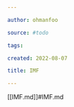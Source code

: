 ```yaml
---

author: ohmanfoo

source: #todo

tags: 

created: 2022-08-07

title: IMF

---
```

[[IMF.md]]#IMF.md